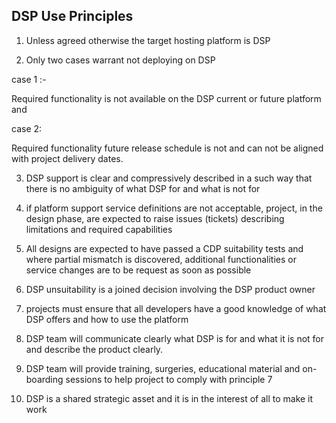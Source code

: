 ## DSP Use Principles 

1.  Unless agreed otherwise the target hosting platform is DSP


2.  Only two cases warrant not deploying on DSP


case 1 :-   

Required functionality is not available on the DSP current or future platform and 


case 2:

Required functionality future release schedule  is not and can not be aligned with project delivery dates. 


3. DSP support is clear and compressively described in a such way that there is no ambiguity of what DSP for and what is not for


4. if platform support service definitions are not acceptable, project, in the design phase, are expected to raise issues (tickets) describing limitations and required capabilities  


5.  All designs are expected to have passed a CDP  suitability tests and where partial mismatch is discovered,  additional  functionalities or service changes are to be     request as soon as possible


6.  DSP unsuitability is a joined decision involving  the DSP product owner


7.   projects must ensure that all developers have a good knowledge of what DSP offers and how to use the platform


8. DSP team will communicate clearly what DSP is for and what it is not for and describe the product clearly.


9. DSP team will provide training, surgeries, educational material and on-boarding sessions to help project to comply with principle 7


10.  DSP is a shared strategic asset and it is in the interest of all to make it work

